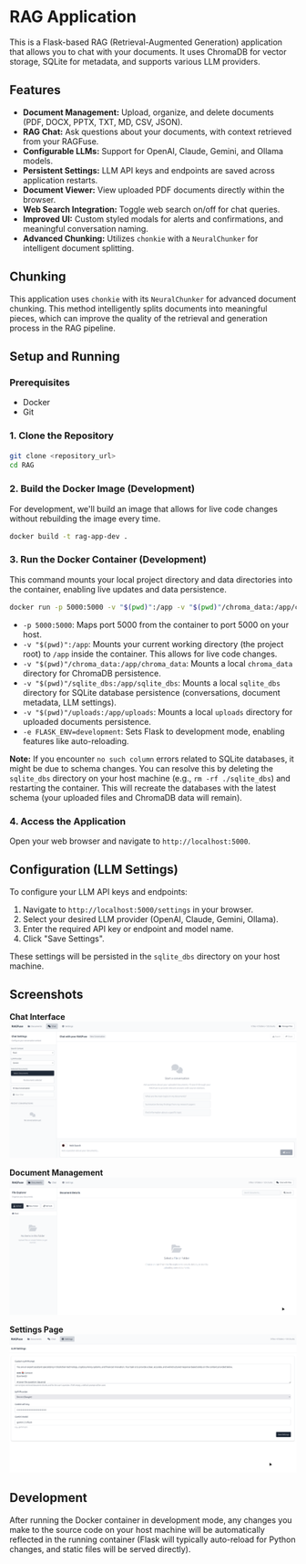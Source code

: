 # RAG Application

This is a Flask-based RAG (Retrieval-Augmented Generation) application that allows you to chat with your documents. It uses ChromaDB for vector storage, SQLite for metadata, and supports various LLM providers.

## Features

- **Document Management:** Upload, organize, and delete documents (PDF, DOCX, PPTX, TXT, MD, CSV, JSON).
- **RAG Chat:** Ask questions about your documents, with context retrieved from your RAGFuse.
- **Configurable LLMs:** Support for OpenAI, Claude, Gemini, and Ollama models.
- **Persistent Settings:** LLM API keys and endpoints are saved across application restarts.
- **Document Viewer:** View uploaded PDF documents directly within the browser.
- **Web Search Integration:** Toggle web search on/off for chat queries.
- **Improved UI:** Custom styled modals for alerts and confirmations, and meaningful conversation naming.
- **Advanced Chunking:** Utilizes `chonkie` with a `NeuralChunker` for intelligent document splitting.

## Chunking

This application uses `chonkie` with its `NeuralChunker` for advanced document chunking. This method intelligently splits documents into meaningful pieces, which can improve the quality of the retrieval and generation process in the RAG pipeline.

## Setup and Running

### Prerequisites

- Docker
- Git

### 1. Clone the Repository

```bash
git clone <repository_url>
cd RAG
```

### 2. Build the Docker Image (Development)

For development, we'll build an image that allows for live code changes without rebuilding the image every time.

```bash
docker build -t rag-app-dev .
```

### 3. Run the Docker Container (Development)

This command mounts your local project directory and data directories into the container, enabling live updates and data persistence.

```bash
docker run -p 5000:5000 -v "$(pwd)":/app -v "$(pwd)"/chroma_data:/app/chroma_data -v "$(pwd)"/sqlite_dbs:/app/sqlite_dbs -v "$(pwd)"/uploads:/app/uploads -e FLASK_ENV=development --env CHROMA_SERVER_NO_ANALYTICS=1 rag-app-dev
```

- `-p 5000:5000`: Maps port 5000 from the container to port 5000 on your host.
- `-v "$(pwd)":/app`: Mounts your current working directory (the project root) to `/app` inside the container. This allows for live code changes.
- `-v "$(pwd)"/chroma_data:/app/chroma_data`: Mounts a local `chroma_data` directory for ChromaDB persistence.
- `-v "$(pwd)"/sqlite_dbs:/app/sqlite_dbs`: Mounts a local `sqlite_dbs` directory for SQLite database persistence (conversations, document metadata, LLM settings).
- `-v "$(pwd)"/uploads:/app/uploads`: Mounts a local `uploads` directory for uploaded documents persistence.
- `-e FLASK_ENV=development`: Sets Flask to development mode, enabling features like auto-reloading.

**Note:** If you encounter `no such column` errors related to SQLite databases, it might be due to schema changes. You can resolve this by deleting the `sqlite_dbs` directory on your host machine (e.g., `rm -rf ./sqlite_dbs`) and restarting the container. This will recreate the databases with the latest schema (your uploaded files and ChromaDB data will remain).

### 4. Access the Application

Open your web browser and navigate to `http://localhost:5000`.

## Configuration (LLM Settings)

To configure your LLM API keys and endpoints:

1.  Navigate to `http://localhost:5000/settings` in your browser.
2.  Select your desired LLM provider (OpenAI, Claude, Gemini, Ollama).
3.  Enter the required API key or endpoint and model name.
4.  Click "Save Settings".

These settings will be persisted in the `sqlite_dbs` directory on your host machine.

## Screenshots

**Chat Interface**
![Chat Interface](chat.png)

**Document Management**
![Document Management](documents.png)

**Settings Page**
![Settings Page](settings.png)

## Development

After running the Docker container in development mode, any changes you make to the source code on your host machine will be automatically reflected in the running container (Flask will typically auto-reload for Python changes, and static files will be served directly).

```